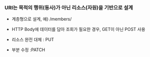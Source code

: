 ### URI는 목적의 행위(동사)가 아닌 리소스(자원)을 기반으로 설계
- 계층형으로 설계, 예) /members/


- HTTP Body에 데이터를 담아 조회가 필요한 경우, GET이 아닌 POST 사용


- 리소스 완전 대체 : PUT

- 부분 수정 :PATCH